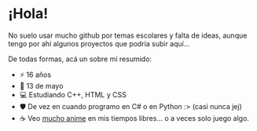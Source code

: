 # ¡Hola!

No suelo usar mucho github por temas escolares y falta de ideas, aunque tengo por ahí algunos proyectos que podría subir aquí...

De todas formas, acá un sobre mí resumido:

- ⚡ 16 años
- 🎂 13 de mayo
- 💻 Estudiando C++, HTML y CSS
- 🛡️ De vez en cuando programo en C# o en Python :> (casi nunca jej)
- ☕ Veo [mucho anime](https://myanimelist.net/profile/hddtomas) en mis tiempos libres... o a veces solo juego algo. 

<!--
**hddtomas/hddtomas** is a ✨ _special_ ✨ repository because its `README.md` (this file) appears on your GitHub profile.

Here are some ideas to get you started:

- 🔭 I’m currently working on ...
- 🌱 I’m currently learning ...
- 👯 I’m looking to collaborate on ...
- 🤔 I’m looking for help with ...
- 💬 Ask me about ...
- 📫 How to reach me: ...
- 😄 Pronouns: ...
- ⚡ Fun fact: ...
-->
